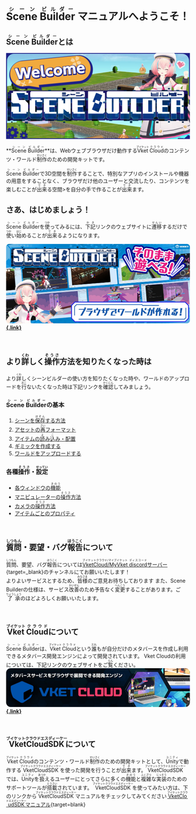 # **<ruby>Scene<rt>シーン</rt></ruby> <ruby>Builder<rt>ビルダー</rt></ruby>** マニュアルへようこそ！

## <ruby>Scene<rt>シーン</rt></ruby> <ruby>Builder<rt>ビルダー</rt></ruby>とは

![index_1](img/index_1.jpg)

**<ruby>Scene<rt>シーン</rt></ruby> <ruby>Builder<rt>ビルダー</rt></ruby>**は、<ruby>Web<rt></rt>ウェブ</ruby>ブラウザだけ動作する<ruby>Vket<rt>ブイケット</rt></ruby> <ruby>Cloud<rt>クラウド</rt></ruby>のコンテンツ・ワールド<ruby>制作<rt>せいさく</rt></ruby>のための開発</ruby>キットです。

<ruby>Scene<rt>シーン</rt></ruby> <ruby>Builder<rt>ビルダー</rt></ruby>で3D空間を<ruby>制作<rt>せいさく</rt></ruby>することで、特別なアプリのインストールや機器の用意をすることなく、ブラウザだけ他のユーザーと交流したり、コンテンツを楽しむことが<ruby>出来<rt>でき</rt></ruby>る空間>を自分の手で作ることが<ruby>出来<rt>でき</rt></ruby>ます。


## さあ、はじめましょう！

<ruby>Scene<rt>シーン</rt></ruby> <ruby>Builder<rt>ビルダー</rt></ruby>を<ruby>使<rt>つか</rt></ruby>ってみるには、<ruby>下記<rt>かき</rt></ruby>リンクのウェブサイトに<ruby>遷移<rt>せんい</rt></ruby>するだけで<ruby>使<rt>つか</rt></ruby>い<ruby>始<rt>はじ</rt></ruby>めることが<ruby>出来<rt>でき</rt></ruby>るようになります。

**[![index_2](img/index_2.jpg){.link}](https://scenebuilder.vket.com/)**

<br>

## より<ruby><rb>詳</rb><rp>(</rp><rt>くわ</rt><rp>)</rp></ruby>しく<ruby><rb>操作</rb><rp >(</rp><rt>そうさ</rt><rp>)</rp></ruby>方法を知りたくなった時は
より<ruby><rb>詳</rb><rp>(</rp><rt>くわ</rt><rp>)</rp></ruby>しくシーンビルダーの使い方を知りたくなった時や、ワールドのアップロードを<ruby><rb>行</rb><rp>(</rp><rt>おこ</rt><rp>)</rp></ruby>ないたくなった時は下記リンクを<ruby><rb>確認</rb><rp >(</rp><rt>かくにん</rt><rp>)</rp></ruby>してみましょう。

### <ruby>Scene<rt>シーン</rt></ruby> <ruby>Builder<rt>ビルダー</rt>の基本

1. [シーンを<ruby><rb>保存</rb><rp >(</rp><rt>ほぞん</rt><rp>)</rp></ruby>する方法](GettingStarted/SavingScenes.md)
2. [アセットの<ruby><rb>再</rb><rp >(</rp><rt>さい</rt><rp>)</rp></ruby>フォーマット](GettingStarted/ReformattingAssets.md)
3. [アイテムの<ruby><rb>読</rb><rp>(</rp><rt>よ</rt><rp>)</rp></ruby>み<ruby><rb>込</rb><rp>(</rp><rt>こ</rt><rp>)</rp></ruby>み・配置](GettingStarted/ImportItems.md)
4. [ギミックを作成する](GettingStarted/CreateGimmicks.md)
5. [ワールドをアップロードする](GettingStarted/WorldUpload.md)

### 各種<ruby><rb>操作</rb><rp >(</rp><rt>そうさ</rt><rp>)</rp></ruby>・<ruby><rb>設定</rb><rp >(</rp><rt>せってい</rt><rp>)</rp></ruby>
- [各ウィンドウの<ruby><rb>機能</rb><rp >(</rp><rt>きのう</rt><rp>)</rp></ruby>](ControlsProperties/WindowOverview.md)
- [マニピュレーターの<ruby><rb>操作</rb><rp >(</rp><rt>そうさ</rt><rp>)</rp></ruby>方法](ControlsProperties/Manipulator.md)
- [カメラの<ruby><rb>操作</rb><rp >(</rp><rt>そうさ</rt><rp>)</rp></ruby>方法](ControlsProperties/CameraControls.md)
- [アイテムごとのプロパティ](ControlsProperties/ItemConfig.md)

<br>

## <ruby><rb>質問</rb><rp >(</rp><rt>しつもん</rt><rp>)</rp></ruby>・要望・バグ<ruby><rb>報告</rb><rp >(</rp><rt>ほうこく</rt><rp>)</rp></ruby>について
<ruby><rb>質問</rb><rp >(</rp><rt>しつもん</rt><rp>)</rp></ruby>、要望、バグ<ruby><rb>報告</rb><rp >(</rp><rt>ほうこく</rt><rp>)</rp></ruby>については[<ruby>VketCloud/MyVket<rt>ブイケットクラウド/マイブイケット</rt></ruby> <ruby>discord<rt>ディスコード</rt></ruby>サーバー](https://discord.com/invite/wJjtZRKjqU){target=_blank}のチャンネルにてお願いいたします！<br />よりよいサービスとするため、<ruby><rb>皆様</rb><rp >(</rp><rt>みなさま</rt><rp>)</rp></ruby>のご意見お待ちしております
また、Scene Builderの仕様は、サービス<ruby><rb>改善</rb><rp >(</rp><rt>かいぜん</rt><rp>)</rp></ruby>のため予告なく<ruby><rb>変更</rb><rp >(</rp><rt>へんこう</rt><rp>)</rp></ruby>することがあります。ご<ruby><rb>了承</rb><rp>(</rp><rt>りょうしょう</rt><rp>)</rp></ruby>のほどよろしくお願いいたします。

<br>

## <ruby>Vket<rt>ブイケット</rt></ruby> <ruby>Cloud<rt>クラウド</rt></ruby>について

<ruby>Scene<rt>シーン</rt></ruby> <ruby>Builder<rt>ビルダー</rt></ruby>は、<ruby>Vket<rt>ブイケット</rt></ruby> <ruby>Cloud<rt>クラウド</rt></ruby>という<ruby><rb>誰</rb><rp >(</rp><rt>だれ</rt><rp>)</rp></ruby>もが自分だけのメタバースを作成し利用できるメタバース開発エンジンによって開発されています。
Vket Cloudの利用については、下記リンクのウェブサイトをご<ruby><rb>覧</rb><rp>(</rp><rt>らん</rt><rp>)</rp></ruby>ください。
**[![index_3](img/index_3.jpg){.link}](https://cloud.vket.com/#about)**

<br>

## <ruby>VketCloudSDK<rt>ブイケットクラウドエスディーケー</rt></ruby>について
<ruby>Vket<rt>ブイケット</rt></ruby> <ruby>Cloud<rt>クラウド</rt></ruby>のコンテンツ・ワールド<ruby><rb>制作</rb><rp >(</rp><rt>せいさく</rt><rp>)</rp></ruby>のための開発キットとして、<ruby>Unity<rt>ユニティ</rt></ruby>で動作する<ruby>VketCloudSDK<rt>ブイケットクラウドエスディーケー</rt></ruby>を使った開発を行うことが<ruby><rb>出来</rb><rp >(</rp><rt>でき</rt><rp>)</rp></ruby>ます。
<ruby>VketCloudSDK<rt>ブイケットクラウドエスディーケー</rt></ruby>では、<ruby>Unity<rt>ユニティ</rt></ruby>を<ruby><rb>扱</rb><rp >(</rp><rt>あつか</rt><rp>)</rp></ruby>えるユーザーにとってさらに多くの<ruby><rb>機能</rb><rp >(</rp><rt>きのう</rt><rp>)</rp></ruby>と<ruby><rb>複雑</rb><rp >(</rp><rt>ふくざつ</rt><rp>)</rp></ruby>な<ruby><rb>実装</rb><rp >(</rp><rt>じっそう</rt><rp>)</rp></ruby>のためのサポートツールが<ruby><rb>搭載</rb><rp >(</rp><rt>とうさい</rt><rp>)</rp></ruby>されています。
<ruby>VketCloudSDK<rt>ブイケットクラウドエスディーケー</rt></ruby>を使ってみたい方は、下のリンクから<ruby>VketCloudSDK<rt>ブイケットクラウドエスディーケー</rt></ruby>マニュアルをチェックしてみてください
[<ruby>VketCloudSDK<rt>ブイケットクラウドエスディーケー</rt></ruby>マニュアル](https://vrhikky.github.io/VketCloudSDK_Documents/latest/ja/index.html){target=blank}    
